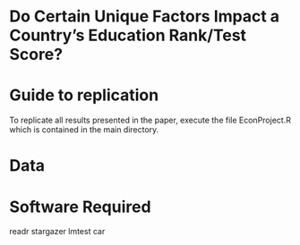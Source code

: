 # Do Certain Unique Factors Impact a Country’s Education Rank/Test Score?

# Guide to replication

To replicate all results presented in the paper, execute the file EconProject.R which is contained in the main directory.

# Data 

# Software Required 
readr
stargazer
lmtest
car

